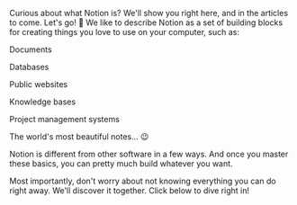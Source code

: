 Curious about what Notion is? We'll show you right here, and in the articles to come. Let's go! 📍
We like to describe Notion as a set of building blocks for creating things you love to use on your computer, such as:

Documents

Databases

Public websites

Knowledge bases

Project management systems

The world's most beautiful notes... 😉

Notion is different from other software in a few ways. And once you master these basics, you can pretty much build whatever you want.

Most importantly, don't worry about not knowing everything you can do right away. We'll discover it together. Click below to dive right in!
